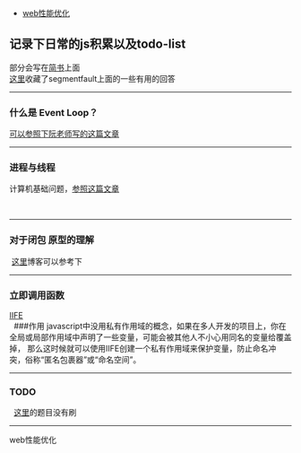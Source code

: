 + [web性能优化](#web) 

## 记录下日常的js积累以及todo-list  
   部分会写在[简书](https://www.jianshu.com/u/526461ebe7f6)上面  
[这里](https://segmentfault.com/u/du1wu2/bookmarks)收藏了segmentfault上面的一些有用的回答

-------------------------------------------------------------------------------------------


### 什么是 Event Loop？
  
  [可以参照下阮老师写的这篇文章](http://www.ruanyifeng.com/blog/2014/10/event-loop.html)

***

### 进程与线程
  
  计算机基础问题，[参照这篇文章](http://www.ruanyifeng.com/blog/2013/04/processes_and_threads.html)
   
   
 ***

### 对于闭包 原型的理解

  [这里](http://www.cnblogs.com/wangfupeng1988/p/4001284.html)博客可以参考下
  
 ***
 
### 立即调用函数

   [IIFE](https://github.com/dongshaohan/IIFE)   
   ###作用 javascript中没用私有作用域的概念，如果在多人开发的项目上，你在全局或局部作用域中声明了一些变量，可能会被其他人不小心用同名的变量给覆盖掉， 那么这时候就可以使用IIFE创建一个私有作用域来保护变量，防止命名冲突，俗称“匿名包裹器”或“命名空间”。
   
 ***
 
### TODO

   [这里](http://blog.csdn.net/u014328357/article/details/58587132)的题目没有刷
   
***

<a name="web"/>web性能优化

